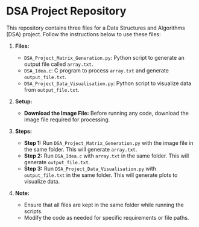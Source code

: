 # DSA Project Repository

This repository contains three files for a Data Structures and Algorithms (DSA) project. Follow the instructions below to use these files:

1. **Files:**
   - `DSA_Project_Matrix_Generation.py`: Python script to generate an output file called `array.txt`.
   - `DSA_Idea.c`: C program to process `array.txt` and generate `output_file.txt`.
   - `DSA_Project_Data_Visualisation.py`: Python script to visualize data from `output_file.txt`.

2. **Setup:**
   - **Download the Image File:** Before running any code, download the image file required for processing.

3. **Steps:**
   - **Step 1:** Run `DSA_Project_Matrix_Generation.py` with the image file in the same folder. This will generate `array.txt`.
   - **Step 2:** Run `DSA_Idea.c` with `array.txt` in the same folder. This will generate `output_file.txt`.
   - **Step 3:** Run `DSA_Project_Data_Visualisation.py` with `output_file.txt` in the same folder. This will generate plots to visualize data.

4. **Note:**
   - Ensure that all files are kept in the same folder while running the scripts.
   - Modify the code as needed for specific requirements or file paths.
